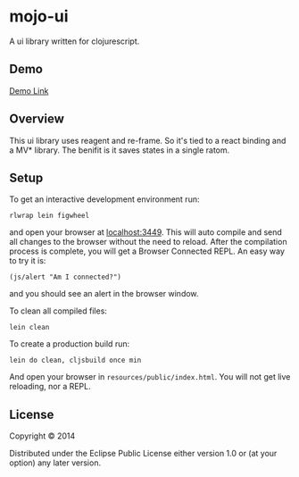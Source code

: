 # mojo-ui

A ui library written for clojurescript.

## Demo

[Demo Link](https://gliheng.github.com/mojo-ui)

## Overview

This ui library uses reagent and re-frame. So it's tied to a react binding and a MV* library.
The benifit is it saves states in a single ratom.

## Setup

To get an interactive development environment run:

    rlwrap lein figwheel

and open your browser at [localhost:3449](http://localhost:3449/).
This will auto compile and send all changes to the browser without the
need to reload. After the compilation process is complete, you will
get a Browser Connected REPL. An easy way to try it is:

    (js/alert "Am I connected?")

and you should see an alert in the browser window.

To clean all compiled files:

    lein clean

To create a production build run:

    lein do clean, cljsbuild once min

And open your browser in `resources/public/index.html`. You will not
get live reloading, nor a REPL. 

## License

Copyright © 2014

Distributed under the Eclipse Public License either version 1.0 or (at your option) any later version.
